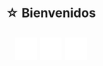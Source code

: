 <h1 align="center" >☆ Bienvenidos</h1>
<h1 align="center" >

<a href="https://www.facebook.com/"  ><img src="https://raw.githubusercontent.com/JeanPCarrilloG/JeanPCarrilloG/main/ICONS/icons8-facebook.png"/></a>
<a href="https://www.facebook.com/"  ><img src="https://raw.githubusercontent.com/JeanPCarrilloG/JeanPCarrilloG/main/ICONS/icons8-x.png"/></a>
<a href="https://www.instagram.com/"  ><img src="https://raw.githubusercontent.com/JeanPCarrilloG/JeanPCarrilloG/main/ICONS/icons8-instagram.png"/></a>

</h1>


<html>
    <body>
        <div class="fb-comments" data-href="https://www.facebook.com/profile.php?id=61552113565693" data-width="" data-numposts="5"></div>
    </body>
</html>

<!--

**JeanPCarrilloG/JeanPCarrilloG** is a ✨ _special_ ✨ repository because its `README.md` (this file) appears on your GitHub profile.

Here are some ideas to get you started:

- 🔭 I’m currently working on ...
- 🌱 I’m currently learning ...
- 👯 I’m looking to collaborate on ...
- 🤔 I’m looking for help with ...
- 💬 Ask me about ...
- 📫 How to reach me: ...
- 😄 Pronouns: ...
- ⚡ Fun fact: ...
-->
